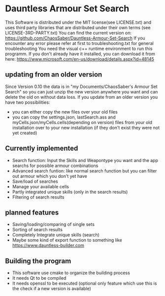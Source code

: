 # Dauntless Armour Set Search

This Software is distributed under the MIT license(see LICENSE.txt) and uses third party libraries that are distributed under their own terms (see LICENSE-3RD-PARTY.txt)
You can find the current version on: https://github.com/ChaosSaber/Dauntless-Armour-Set-Search
If you encounter any error please refer at first to troubleshooting.txt for general troubleshooting
You need the visual c++ runtime environment to run this programm. If you don't already have it installed, you can download it from here: https://www.microsoft.com/en-us/download/details.aspx?id=48145

## updating from an older version
Since Version 0.10 the data is in "my Documents/ChaosSaber's Armour Set Search" so you can just unzip the new version anywhere you want and can delete the old on without data loss. If you update from an older version you have two possibilities:
- you can either copy the new files over your old files
- you can copy the settings.json, lastSearch.ass and myCells.json/myCells.cells(depending on version) files from your old installation over to your new installation (if they don't exist they were not yet created)

## Currently implemented
- Search function: Input the Skills and Weapontype you want and the app searchs for possible armour combinations
- Advanced search funtion: like normal search function but you can filter out armour which you don't yet have
- Save/load of searches
- Manage your available cells
- Partly integrated unique skills (only in the search results)
- Filtering of search results

## planned features 
- Saving/loading/comparing of single sets
- Sorting of search results
- Completely Integrate unique skills (search)
- Maybe some kind of export function to something like https://www.dauntless-builder.com

## Building the program
- This software use cmake to organize the building process
- It needs Qt to be compiled
- It needs openssl to be executed (optional only feature which use this is the check if a new version is available)
